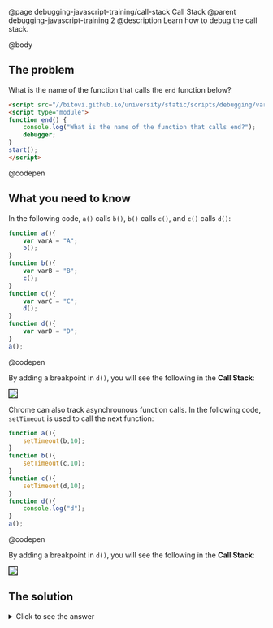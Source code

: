 @page debugging-javascript-training/call-stack Call Stack
@parent debugging-javascript-training 2
@description Learn how to debug the call stack.

@body


## The problem

What is the name of the function that calls the `end` function below?

```html
<script src="//bitovi.github.io/university/static/scripts/debugging/variables.js"></script>
<script type="module">
function end() {
    console.log("What is the name of the function that calls end?");
    debugger;
}
start();
</script>
```
@codepen

## What you need to know

In the following code, `a()` calls `b()`, `b()` calls `c()`, and `c()` calls `d()`:

```js
function a(){
    var varA = "A";
    b();
}
function b(){
    var varB = "B";
    c();
}
function c(){
    var varC = "C";
    d();
}
function d(){
    var varD = "D";
}
a();
```
@codepen

By adding a breakpoint in `d()`, you will see the following in the __Call Stack__:

<img src="../static/img/debugging/stack.png" style="border: solid 1px black; max-width: 429px"/>


Chrome can also track asynchrounous function calls.  In the following code,
`setTimeout` is used to call the next function:

```js
function a(){
    setTimeout(b,10);
}
function b(){
    setTimeout(c,10);
}
function c(){
    setTimeout(d,10);
}
function d(){
    console.log("d");
}
a();
```
@codepen

By adding a breakpoint in `d()`, you will see the following in the __Call Stack__:

<img src="../static/img/debugging/async-stack.png" style="border: solid 1px black; max-width: 429px"/>


## The solution


<details>
<summary>Click to see the answer</summary>

The answer is `e`.

</details>
